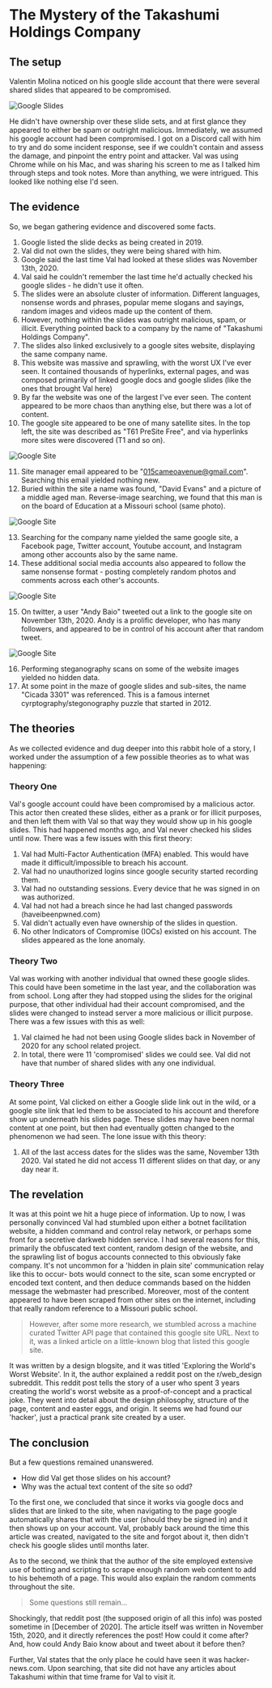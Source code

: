 # The Mystery of the Takashumi Holdings Company

## The setup
Valentin Molina noticed on his google slide account that there were several shared slides that appeared to be compromised.

<img src="https://github.com/fordepowers/tales-from-the-pandemic/blob/master/images/slides.png" alt="Google Slides" />

He didn't have ownership over these slide sets, and at first glance they appeared to either be spam or outright malicious.
Immediately, we assumed his google account had been compromised. I got on a Discord call with him to try and do some incident response, see if we couldn't contain and assess the damage, and pinpoint the entry point and attacker.
Val was using Chrome while on his Mac, and was sharing his screen to me as I talked him through steps and took notes.
More than anything, we were intrigued. This looked like nothing else I'd seen.

## The evidence
So, we began gathering evidence and discovered some facts.
1. Google listed the slide decks as being created in 2019.
2. Val did not own the slides, they were being shared with him.
3. Google said the last time Val had looked at these slides was November 13th, 2020.
4. Val said he couldn't remember the last time he'd actually checked his google slides - he didn't use it often.
5. The slides were an absolute cluster of information. Different languages, nonsense words and phrases, popular meme slogans and sayings, random images and videos made up the content of them.
6. However, nothing within the slides was outright malicious, spam, or illicit. Everything pointed back to a company by the name of "Takashumi Holdings Company".
7. The slides also linked exclusively to a google sites website, displaying the same company name.
8. This website was massive and sprawling, with the worst UX I've ever seen. It contained thousands of hyperlinks, external pages, and was composed primarily of linked google docs and google slides (like the ones that brought Val here) 
9. By far the website was one of the largest I've ever seen. The content appeared to be more chaos than anything else, but there was a lot of content.
10. The google site appeared to be one of many satellite sites. In the top left, the site was described as "T61 PreSite Free", and via hyperlinks more sites were discovered (T1 and so on).

<img src="https://github.com/fordepowers/tales-from-the-pandemic/blob/master/images/google-site.png" alt="Google Site" />

11. Site manager email appeared to be "015cameoavenue@gmail.com". Searching this email yielded nothing new.
12. Buried within the site a name was found, "David Evans" and a picture of a middle aged man. Reverse-image searching, we found that this man is on the board of Education at a Missouri school (same photo).

<img src="https://github.com/fordepowers/tales-from-the-pandemic/blob/master/images/david.png" alt="Google Site" />

13. Searching for the company name yielded the same google site, a Facebook page, Twitter account, Youtube account, and Instagram among other accounts also by the same name.
14. These additional social media accounts also appeared to follow the same nonsense format - posting completely random photos and comments across each other's accounts.

<img src="https://github.com/fordepowers/tales-from-the-pandemic/blob/master/images/youtube.png" alt="Google Site" />

15. On twitter, a user "Andy Baio" tweeted out a link to the google site on November 13th, 2020. Andy is a prolific developer, who has many followers, and appeared to be in control of his account after that random tweet.

<img src="https://github.com/fordepowers/tales-from-the-pandemic/blob/master/images/tweet.png" alt="Google Site" />

16. Performing steganography scans on some of the website images yielded no hidden data.
17. At some point in the maze of google slides and sub-sites, the name "Cicada 3301" was referenced. This is a famous internet cyrptography/stegonography puzzle that started in 2012.

## The theories
As we collected evidence and dug deeper into this rabbit hole of a story, I worked under the assumption of a few possible theories as to what was happening:

### Theory One
Val's google account could have been compromised by a malicious actor. This actor then created these slides, either as a prank or for illicit purposes, and then left them with Val so that way they would show up in his google slides. This had happened months ago, and Val never checked his slides until now.
There was a few issues with this first theory:
1. Val had Multi-Factor Authentication (MFA) enabled. This would have made it difficult/impossible to breach his account.
2. Val had no unauthorized logins since google security started recording them.
3. Val had no outstanding sessions. Every device that he was signed in on was authorized.
4. Val had not had a breach since he had last changed passwords (haveibeenpwned.com)
5. Val didn't actually even have ownership of the slides in question.
6. No other Indicators of Compromise (IOCs) existed on his account. The slides appeared as the lone anomaly.

### Theory Two
Val was working with another individual that owned these google slides. This could have been sometime in the last year, and the collaboration was from school. Long after they had stopped using the slides for the original purpose, that other individual had their account compromised, and the slides were changed to instead server a more malicious or illicit purpose.
There was a few issues with this as well:
1. Val claimed he had not been using Google slides back in November of 2020 for any school related project.
2. In total, there were 11 'compromised' slides we could see. Val did not have that number of shared slides with any one individual.

### Theory Three
At some point, Val clicked on either a Google slide link out in the wild, or a google site link that led them to be associated to his account and therefore show up underneath his slides page. These slides may have been normal content at one point, but then had eventually gotten changed to the phenomenon we had seen.
The lone issue with this theory:
1. All of the last access dates for the slides was the same, November 13th 2020. Val stated he did not access 11 different slides on that day, or any day near it.

## The revelation
It was at this point we hit a huge piece of information. Up to now, I was personally convinced Val had stumbled upon either a botnet facilitation website, a hidden command and control relay network, or perhaps some front for a secretive darkweb hidden service. I had several reasons for this, primarily the obfuscated text content, random design of the website, and the sprawling list of bogus accounts connected to this obviously fake company. It's not uncommon for a 'hidden in plain site' communication relay like this to occur- bots would connect to the site, scan some encrypted or encoded text content, and then deduce commands based on the hidden message the webmaster had prescribed. Moreover, most of the content appeared to have been scraped from other sites on the internet, including that really random reference to a Missouri public school.
> However, after some more research, we stumbled across a machine curated Twitter API page that contained this google site URL. Next to it, was a linked article on a little-known blog that listed this google site.

It was written by a design blogsite, and it was titled 'Exploring the World's Worst Website'. In it, the author explained a reddit post on the r/web_design subreddit.
This reddit post tells the story of a user who spent 3 years creating the world's worst website as a proof-of-concept and a practical joke. They went into detail about the design philosophy, structure of the page, content and easter eggs, and origin. It seems we had found our 'hacker', just a practical prank site created by a user.

## The conclusion
But a few questions remained unanswered.
- How did Val get those slides on his account?
- Why was the actual text content of the site so odd?

To the first one, we concluded that since it works via google docs and slides that are linked to the site, when navigating to the page google automatically shares that with the user (should they be signed in) and it then shows up on your account. Val, probably back around the time this article was created, navigated to the site and forgot about it, then didn't check his google slides until months later.

As to the second, we think that the author of the site employed extensive use of botting and scripting to scrape enough random web content to add to his behemoth of a page. This would also explain the random comments throughout the site.
> Some questions still remain...

Shockingly, that reddit post (the supposed origin of all this info) was posted sometime in [December of 2020]. The article itself was written in November 15th, 2020, and it directly references the post! How could it come after? And, how could Andy Baio know about and tweet about it before then?

Further, Val states that the only place he could have seen it was hacker-news.com. Upon searching, that site did not have any articles about Takashumi within that time frame for Val to visit it.
